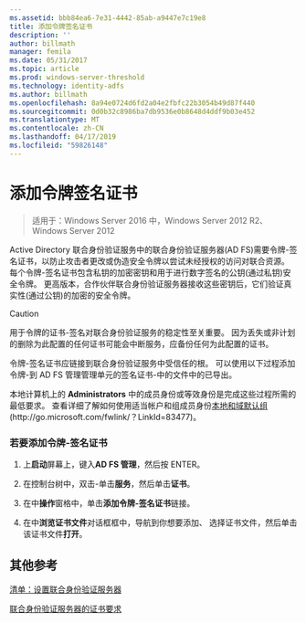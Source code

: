 ```yaml
---
ms.assetid: bbb84ea6-7e31-4442-85ab-a9447e7c19e8
title: 添加令牌签名证书
description: ''
author: billmath
manager: femila
ms.date: 05/31/2017
ms.topic: article
ms.prod: windows-server-threshold
ms.technology: identity-adfs
ms.author: billmath
ms.openlocfilehash: 8a94e0724d6fd2a04e2fbfc22b3054b49d87f440
ms.sourcegitcommit: 0d0b32c8986ba7db9536e0b8648d4ddf9b03e452
ms.translationtype: MT
ms.contentlocale: zh-CN
ms.lasthandoff: 04/17/2019
ms.locfileid: "59826148"
---
```

# <a name="add-a-token-signing-certificate"></a>添加令牌签名证书

>适用于：Windows Server 2016 中，Windows Server 2012 R2、 Windows Server 2012

Active Directory 联合身份验证服务中的联合身份验证服务器\(AD FS\)需要令牌\-签名证书，以防止攻击者更改或伪造安全令牌以尝试未经授权的访问对联合资源。 每个令牌\-签名证书包含私钥的加密密钥和用于进行数字签名的公钥\(通过私钥\)安全令牌。 更高版本，合作伙伴联合身份验证服务器接收这些密钥后，它们验证真实性\(通过公钥\)的加密的安全令牌。  
  
> [!CAUTION]  
> 用于令牌的证书\-签名对联合身份验证服务的稳定性至关重要。 因为丢失或非计划的删除为此配置的任何证书可能会中断服务，应备份任何为此配置的证书。  
  
令牌\-签名证书应链接到联合身份验证服务中受信任的根。 可以使用以下过程添加令牌\-到 AD FS 管理管理单元的签名证书\-中的文件中的已导出。  
  
本地计算机上的 **Administrators** 中的成员身份或等效身份是完成这些过程所需的最低要求。  查看详细了解如何使用适当帐户和组成员身份[本地和域默认组](https://go.microsoft.com/fwlink/?LinkId=83477) \(http:\/\/go.microsoft.com\/fwlink\/？LinkId\=83477\)。   
  
### <a name="to-add-a-token-signing-certificate"></a>若要添加令牌\-签名证书  
  
1.  上**启动**屏幕上，键入**AD FS 管理**，然后按 ENTER。  
  
2.  在控制台树中，双击\-单击**服务**，然后单击**证书**。  
  
3.  在中**操作**窗格中，单击**添加令牌\-签名证书**链接。  
  
4.  在中**浏览证书文件**对话框框中，导航到你想要添加、 选择证书文件，然后单击该证书文件**打开**。  
  
## <a name="additional-references"></a>其他参考  
[清单：设置联合身份验证服务器](Checklist--Setting-Up-a-Federation-Server.md)  
  
[联合身份验证服务器的证书要求](https://technet.microsoft.com/library/dd807040.aspx)  
  

